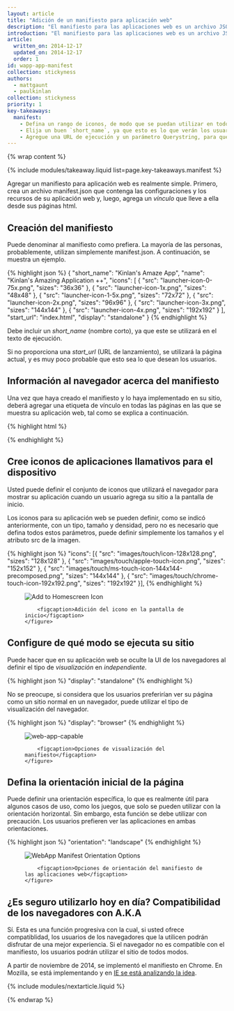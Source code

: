 ```yaml
---
layout: article
title: "Adición de un manifiesto para aplicación web"
description: "El manifiesto para las aplicaciones web es un archivo JSON simple que le proporciona a usted, el desarrollador, la capacidad de controlar cómo se le muestra su aplicación al usuario en las áreas en las que espera ver aplicaciones (por ejemplo, la pantalla de inicio de los celulares), dirigir lo que el usuario puede ejecutar y, lo que es más importante, cómo puede hacerlo. En el futuro, el manifiesto le permitirá tener incluso más control sobre su aplicación, pero ahora solo nos centramos en cómo se puede ejecutar su aplicación."
introduction: "El manifiesto para las aplicaciones web es un archivo JSON simple que le proporciona a usted, el desarrollador, la capacidad de controlar cómo se le muestra su aplicación al usuario en las áreas en las que espera ver aplicaciones (por ejemplo, la pantalla de inicio de los celulares), dirigir lo que el usuario puede ejecutar y, lo que es más importante, cómo puede hacerlo. En el futuro, el manifiesto le permitirá tener incluso más control sobre su aplicación, pero ahora solo nos centramos en cómo se puede ejecutar su aplicación."
article:
  written_on: 2014-12-17
  updated_on: 2014-12-17
  order: 1
id: wapp-app-manifest
collection: stickyness
authors:
  - mattgaunt
  - paulkinlan
collection: stickyness
priority: 1
key-takeaways:
  manifest:
    - Defina un rango de iconos, de modo que se puedan utilizar en todos los factores de forma del dispositivo.
    - Elija un buen `short_name`, ya que esto es lo que verán los usuarios.
    - Agregue una URL de ejecución y un parámetro Querystring, para que pueda realizar un seguimiento de la cantidad de usuarios que ejecutan su aplicación.
---
```


{% wrap content %}

{% include modules/takeaway.liquid list=page.key-takeaways.manifest %}

Agregar un manifiesto para aplicación web es realmente simple. Primero, crea un archivo manifest.json
que contenga las configuraciones y los recursos de su aplicación web
y, luego, agrega un *vínculo* que lleve a ella desde sus páginas html.

## Creación del manifiesto

Puede denominar al manifiesto como prefiera. La mayoría de las personas, probablemente, utilizan simplemente manifest.json. A continuación, se muestra un ejemplo.

{% highlight json %}
{
  "short_name": "Kinlan's Amaze App",
  "name": "Kinlan's Amazing Application ++",
  "icons": [
    {
      "src": "launcher-icon-0-75x.png",
      "sizes": "36x36"
    },
    {
      "src": "launcher-icon-1x.png",
      "sizes": "48x48"
    },
    {
      "src": "launcher-icon-1-5x.png",
      "sizes": "72x72"
    },
    {
      "src": "launcher-icon-2x.png",
      "sizes": "96x96"
    },
    {
      "src": "launcher-icon-3x.png",
      "sizes": "144x144"
    },
    {
      "src": "launcher-icon-4x.png",
      "sizes": "192x192"
    }
  ],
  "start_url": "index.html",
  "display": "standalone"
}
{% endhighlight %}

Debe incluir un *short_name* (nombre corto), ya que este se utilizará en el texto de ejecución.

Si no proporciona una *start_url* (URL de lanzamiento), se utilizará la página actual, y es muy poco probable que esto sea lo que desean los usuarios.

## Información al navegador acerca del manifiesto

Una vez que haya creado el manifiesto y lo haya implementado en su sitio, deberá agregar una etiqueta de vínculo en todas las páginas en las que se muestra su aplicación web, tal como se explica a continuación.

{% highlight html %}
<link rel="manifest" href="/manifest.json">
{% endhighlight %}

## Cree iconos de aplicaciones llamativos para el dispositivo

Usted puede definir el conjunto de iconos que utilizará el navegador para mostrar su aplicación cuando un usuario agrega su sitio a la pantalla de inicio.

Los iconos para su aplicación web se pueden definir, como se indicó anteriormente, con un tipo, tamaño y densidad, pero no es necesario que defina todos estos parámetros, puede definir simplemente los tamaños y el atributo src de la imagen.

{% highlight json %}
"icons": [{
    "src": "images/touch/icon-128x128.png",
    "sizes": "128x128"
  }, {
    "src": "images/touch/apple-touch-icon.png",
    "sizes": "152x152"
  }, {
    "src": "images/touch/ms-touch-icon-144x144-precomposed.png",
    "sizes": "144x144"
  }, {
    "src": "images/touch/chrome-touch-icon-192x192.png",
    "sizes": "192x192"
  }],
{% endhighlight %}

<div class="clear g-wide--full">
    <figure>
        <img src="images/homescreen-icon.png" alt="Add to Homescreen Icon">

        <figcaption>Adición del icono en la pantalla de inicio</figcaption>
    </figure>
</div>

<div class="clear"></div>

## Configure de qué modo se ejecuta su sitio

Puede hacer que en su aplicación web se oculte la UI de los navegadores al definir el tipo de *visualización* en *independiente*.

{% highlight json %}
"display": "standalone"
{% endhighlight %}

No se preocupe, si considera que los usuarios preferirían ver su página como un sitio normal en un navegador, puede utilizar el tipo de visualización del navegador.

{% highlight json %}
"display": "browser"
{% endhighlight %}

<div class="clear g-wide--full">
    <figure class="fluid">
        <img src="images/manifest-display-options.png" alt="web-app-capable">

        <figcaption>Opciones de visualización del manifiesto</figcaption>
    </figure>
</div>

<div class="clear"></div>

## Defina la orientación inicial de la página

Puede definir una orientación específica, lo que es realmente útil para algunos casos de uso, como los juegos, que solo se pueden utilizar con la orientación horizontal. Sin embargo, esta función se debe utilizar con precaución. Los usuarios prefieren ver las aplicaciones en ambas orientaciones.

{% highlight json %}
"orientation": "landscape"
{% endhighlight %}

<div class="clear g-wide--full">
    <figure class="fluid">
        <img src="images/manifest-orientation-options.png" alt="WebApp Manifest Orientation Options">

        <figcaption>Opciones de orientación del manifiesto de las aplicaciones web</figcaption>
    </figure>
</div>

<div class="clear"></div>

## ¿Es seguro utilizarlo hoy en día? Compatibilidad de los navegadores con A.K.A

Sí.  Esta es una función progresiva con la cual, si usted ofrece compatiblidad, los usuarios de los navegadores que la utilicen
podrán disfrutar de una mejor experiencia.  Si el navegador no es compatible con el manifiesto, los usuarios podrán utilizar el
sitio de todos modos.

A partir de noviembre de 2014, se implementó el manifiesto en Chrome. En Mozilla, se está implementando y en [IE se está analizando la idea](https://status.modern.ie/webapplicationmanifest?term=manifest).

{% include modules/nextarticle.liquid %}

{% endwrap %}
